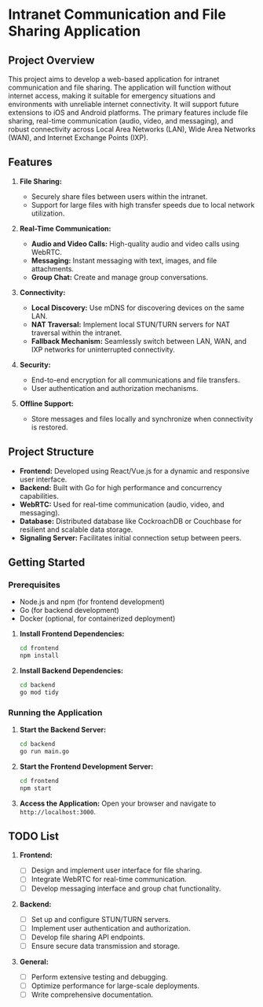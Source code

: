 # Intranet Communication and File Sharing Application

## Project Overview

This project aims to develop a web-based application for intranet communication and file sharing. The application will function without internet access, making it suitable for emergency situations and environments with unreliable internet connectivity. It will support future extensions to iOS and Android platforms. The primary features include file sharing, real-time communication (audio, video, and messaging), and robust connectivity across Local Area Networks (LAN), Wide Area Networks (WAN), and Internet Exchange Points (IXP).

## Features

1. **File Sharing:**

   - Securely share files between users within the intranet.
   - Support for large files with high transfer speeds due to local network utilization.

2. **Real-Time Communication:**

   - **Audio and Video Calls:** High-quality audio and video calls using WebRTC.
   - **Messaging:** Instant messaging with text, images, and file attachments.
   - **Group Chat:** Create and manage group conversations.

3. **Connectivity:**

   - **Local Discovery:** Use mDNS for discovering devices on the same LAN.
   - **NAT Traversal:** Implement local STUN/TURN servers for NAT traversal within the intranet.
   - **Fallback Mechanism:** Seamlessly switch between LAN, WAN, and IXP networks for uninterrupted connectivity.

4. **Security:**

   - End-to-end encryption for all communications and file transfers.
   - User authentication and authorization mechanisms.

5. **Offline Support:**
   - Store messages and files locally and synchronize when connectivity is restored.

## Project Structure

- **Frontend:** Developed using React/Vue.js for a dynamic and responsive user interface.
- **Backend:** Built with Go for high performance and concurrency capabilities.
- **WebRTC:** Used for real-time communication (audio, video, and messaging).
- **Database:** Distributed database like CockroachDB or Couchbase for resilient and scalable data storage.
- **Signaling Server:** Facilitates initial connection setup between peers.

## Getting Started

### Prerequisites

- Node.js and npm (for frontend development)
- Go (for backend development)
- Docker (optional, for containerized deployment)

1. **Install Frontend Dependencies:**

   ```sh
   cd frontend
   npm install
   ```

2. **Install Backend Dependencies:**

   ```sh
   cd backend
   go mod tidy
   ```

### Running the Application

1. **Start the Backend Server:**

   ```sh
   cd backend
   go run main.go
   ```

2. **Start the Frontend Development Server:**

   ```sh
   cd frontend
   npm start
   ```

3. **Access the Application:**
   Open your browser and navigate to `http://localhost:3000`.

## TODO List

1. **Frontend:**

   - [ ] Design and implement user interface for file sharing.
   - [ ] Integrate WebRTC for real-time communication.
   - [ ] Develop messaging interface and group chat functionality.

2. **Backend:**

   - [ ] Set up and configure STUN/TURN servers.
   - [ ] Implement user authentication and authorization.
   - [ ] Develop file sharing API endpoints.
   - [ ] Ensure secure data transmission and storage.

3. **General:**
   - [ ] Perform extensive testing and debugging.
   - [ ] Optimize performance for large-scale deployments.
   - [ ] Write comprehensive documentation.

<!-- ## Contributing

We welcome contributions from the community! Please read our [CONTRIBUTING.md](CONTRIBUTING.md) for details on our code of conduct and the process for submitting pull requests. -->
